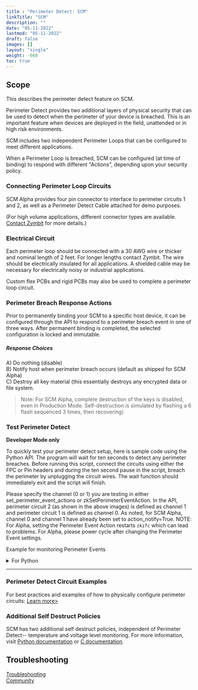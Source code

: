 ```yaml
---
title : "Perimeter Detect: SCM"
linkTitle: "SCM"
description: ""
date: "05-11-2022"
lastmod: "05-11-2022"
draft: false
images: []
layout: "single"
weight: -660
toc: true
---
```


## Scope

This describes the perimeter detect feature on SCM. 

<!-- ![HSM Perimeter Detect](../HSM-PD-perimter.png) -->

Perimeter Detect provides two additional layers of physical security that can be used to detect when the perimeter of your device is breached. This is an important feature when devices are deployed in the field, unattended  or in high risk environments. 

SCM includes two independent Perimeter Loops that can be configured to meet different applications.


When a Perimeter Loop is breached, SCM can be configured (at time of binding) to respond with different "Actions", depending upon your security policy. 


### Connecting Perimeter Loop Circuits

SCM Alpha provides four pin connector to interface to perimeter circuits 1 and 2, as well as a Perimeter Detect Cable attached for demo purposes. <!-- This is convenient for rapid prototyping and small scale production situations. -->


<!-- ![HSM Perimeter Connector](../HSM-PD-connector.jpeg) -->

(For high volume applications, different connector types are available.  [Contact Zymbit](https://www.zymbit.com/contact-us/) for more details.)


### Electrical Circuit

Each perimeter loop should be connected with a 30 AWG wire or thicker and nominal length of 2 feet. For longer lengths contact Zymbit. The wire should be electrically insulated for all applications. A shielded cable may be necessary for electrically noisy or industrial applications. 

Custom flex PCBs and rigid PCBs may also be used to complete a perimeter loop circuit.


### Perimeter Breach Response Actions
Prior to permanently binding your SCM to a specific host device, it can be configured through the API to respond to a perimeter breach event in one of three ways. After permanent binding is completed, the selected configuration is locked and immutable. 

##### Response Choices

A)  Do nothing (disable)  
B)  Notify host when perimeter breach occurs (default as shipped for SCM Alpha)  
C)  Destroy all key material (this essentially destroys any encrypted data or file system.  

> Note: For SCM Alpha, complete destruction of the keys is disabled, even in Production Mode. Self-destruction is simulated by flashing a 6 flash sequenced 3 times, then recovering)  

### Test Perimeter Detect 
**Developer Mode only**

To quickly test your perimeter detect setup, here is sample code using the Python API. The program will wait for ten seconds to detect any perimeter breaches. Before running this script, connect the circuits using either the FPC or Pin headers and during the ten second pause in the script, breach the perimeter by unplugging the circuit wires. The wait function should immediately exit and the script will finish.

Please specify the channel (0 or 1) you are testing in either set_perimeter_event_actions or zkSetPerimeterEventAction. In the API, perimeter circuit 2 (as shown in the above images) is defined as channel 1 and perimeter circuit 1 is defined as channel 0. As noted, for SCM Alpha, channel 0 and channel 1 have already been set to action_notify=True. NOTE: For Alpha, setting the Perimeter Event Action restarts `zkifc` which can lead to problems. For Alpha, please power cycle after changing the Perimeter Event settings.

Example for monitoring Perimeter Events
<details>

<summary>For Python</summary>

```
#!/usr/bin/python3

import zymkey
from datetime import datetime
import time

# Get any existing events, including while powered down with battery in place
print("Checking for existing events.")
plst = zymkey.client.get_perimeter_detect_info()
print("Perimeter 1 Timestamp: " + str(datetime.fromtimestamp(plst[0])) + "  [" + str(plst[0]) + "]")
print("Perimeter 2 Timestamp: " + str(datetime.fromtimestamp(plst[1])) + "  [" + str(plst[1]) + "]")

# Clear the events
print("Clearing perimeter detect info...")
zymkey.client.clear_perimeter_detect_info()
time.sleep(2)

# Loop waiting for events while up and running
#while True:
while input('Enter or (q)uit: ') != 'q':
    try:
        print("Waiting 10 secs for an event")
        zymkey.client.wait_for_perimeter_event(timeout_ms=10000)
        plst = zymkey.client.get_perimeter_detect_info()
        print("Perimeter event detected!")
        print("Perimeter 1 Timestamp: " + str(datetime.fromtimestamp(plst[0])) + "  [" + str(plst[0]) + "]")
        print("Perimeter 2 Timestamp: " + str(datetime.fromtimestamp(plst[1])) + "  [" + str(plst[1]) + "]")
        print("Clearing perimeter detect info...")
        zymkey.client.clear_perimeter_detect_info()
        time.sleep(2)
    except zymkey.exceptions.ZymkeyTimeoutError:
        print("No perimeter event detected. (Timed out)")

```
</details>

----------

### Perimeter Detect Circuit Examples

For best practices and examples of how to physically configure perimeter circuits: 
[Learn more>](../examples)

### Additional Self Destruct Policies

SCM has two additional self destruct policies, independent of Perimeter Detect-- temperature and voltage level monitoring. For more information, visit [Python documentation](https://docs.zymbit.com/api/python_api/#setbatteryvoltageaction-45bcda8a) or [C documentation](https://docs.zymbit.com/api/c_api/#int--zkSetBatteryVoltageAction-f90f5fd1).

## Troubleshooting
[Troubleshooting](../../../troubleshooting/)  
[Community](https://community.zymbit.com/)

